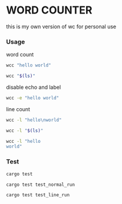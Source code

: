 # WORD COUNTER

this is my own version of wc for personal use

### Usage

word count
```bash
wcc "hello world"
```

```bash
wcc "$(ls)"
```

disable echo and label
```bash
wcc -e "hello world"
```

line count
```bash
wcc -l "hello\nworld"
```

```bash
wcc -l "$(ls)"
```

```bash
wcc -l "hello
world"
```

### Test

```bash
cargo test
```

```bash
cargo test test_normal_run
```

```bash
cargo test test_line_run
```
